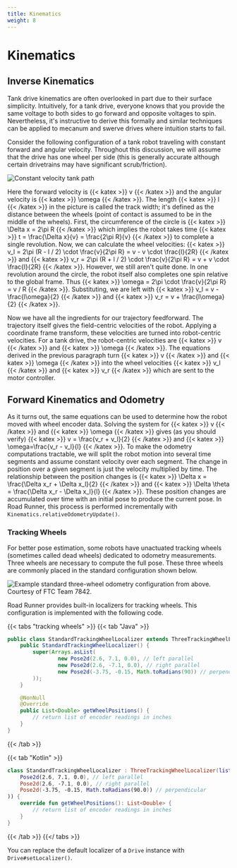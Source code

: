 ```yaml
---
title: Kinematics
weight: 8
---
```


# Kinematics

## Inverse Kinematics

Tank drive kinematics are often overlooked in part due to their surface simplicity. Intuitively, for a tank drive, everyone knows that you provide the same voltage to both sides to go forward and opposite voltages to spin. Nevertheless, it's instructive to derive this formally and similar techniques can be applied to mecanum and swerve drives where intuition starts to fail.

Consider the following configuration of a tank robot traveling with constant forward and angular velocity. Throughout this discussion, we will assume that the drive has one wheel per side \(this is generally accurate although certain drivetrains may have significant scrub/friction\).

![](/tankcircle.png "Constant velocity tank path")

Here the forward velocity is {{< katex >}} v {{< /katex >}} and the angular velocity is {{< katex >}} \omega {{< /katex >}}. The length {{< katex >}} l {{< /katex >}} in the picture is called the track width; it's defined as the distance between the wheels \(point of contact is assumed to be in the middle of the wheels\). First, the circumference of the circle is {{< katex >}} \Delta x = 2\pi R {{< /katex >}} which implies the robot takes time {{< katex >}} t = \frac{\Delta x}{v} = \frac{2\pi R}{v} {{< /katex >}} to complete a single revolution. Now, we can calculate the wheel velocities: {{< katex >}} v_l = 2\pi (R - l / 2) \cdot \frac{v}{2\pi R} = v - v \cdot \frac{l}{2R} {{< /katex >}} and {{< katex >}} v_r = 2\pi (R + l / 2) \cdot \frac{v}{2\pi R} = v + v \cdot \frac{l}{2R} {{< /katex >}}. However, we still aren't quite done. In one revolution around the circle, the robot itself also completes one spin relative to the global frame. Thus {{< katex >}} \omega = 2\pi \cdot \frac{v}{2\pi R} = v / R {{< /katex >}}. Substituting, we are left with {{< katex >}} v_l = v - \frac{l\omega}{2} {{< /katex >}} and {{< katex >}} v_r = v + \frac{l\omega}{2} {{< /katex >}}.

Now we have all the ingredients for our trajectory feedforward. The trajectory itself gives the field-centric velocities of the robot. Applying a coordinate frame transform, these velocities are turned into robot-centric velocities. For a tank drive, the robot-centric velocities are {{< katex >}} v {{< /katex >}} and {{< katex >}} \omega {{< /katex >}}. The equations derived in the previous paragraph turn {{< katex >}} v {{< /katex >}} and {{< katex >}} \omega {{< /katex >}} into the wheel velocities {{< katex >}} v_l {{< /katex >}} and {{< katex >}} v_r {{< /katex >}} which are sent to the motor controller.

## Forward Kinematics and Odometry

As it turns out, the same equations can be used to determine how the robot moved with wheel encoder data. Solving the system for {{< katex >}} v {{< /katex >}} and {{< katex >}} \omega {{< /katex >}} gives (as you should verify) {{< katex >}} v = \frac{v_r + v_l}{2} {{< /katex >}} and {{< katex >}} \omega=\frac{v_r - v_l}{l} {{< /katex >}}. To make the odometry computations tractable, we will split the robot motion into several time segments and assume constant velocity over each segment. The change in position over a given segment is just the velocity multiplied by time. The relationship between the position changes is {{< katex >}} \Delta x = \frac{\Delta x_r + \Delta x_l}{2} {{< /katex >}} and {{< katex >}} \Delta \theta = \frac{\Delta x_r - \Delta x_l}{l} {{< /katex >}}. These position changes are accumulated over time with an initial pose to produce the current pose. In Road Runner, this process is performed incrementally with `Kinematics.relativeOdometryUpdate()`.

### Tracking Wheels

For better pose estimation, some robots have unactuated tracking wheels (sometimes called dead wheels) dedicated to odometry measurements. Three wheels are necessary to compute the full pose. These three wheels are commonly placed in the standard configuration shown below. 

![](/7842-odo.png "Example standard three-wheel odometry configuration from above. Courtesy of FTC Team 7842.")

Road Runner provides built-in localizers for tracking wheels. This configuration is implemented with the following code.

{{< tabs "tracking wheels" >}}
{{< tab "Java" >}}
```java
public class StandardTrackingWheelLocalizer extends ThreeTrackingWheelLocalizer {
    public StandardTrackingWheelLocalizer() {
        super(Arrays.asList(
                new Pose2d(2.6, 7.1, 0.0), // left parallel
                new Pose2d(2.6, -7.1, 0.0), // right parallel
                new Pose2d(-3.75, -0.15, Math.toRadians(90)) // perpendicular
        ));
    }

    @NonNull
    @Override
    public List<Double> getWheelPositions() {
        // return list of encoder readings in inches
    }
}
```
{{< /tab >}}

{{< tab "Kotlin" >}}
```kotlin
class StandardTrackingWheelLocalizer : ThreeTrackingWheelLocalizer(listOf(
    Pose2d(2.6, 7.1, 0.0), // left parallel
    Pose2d(2.6, -7.1, 0.0), // right parallel
    Pose2d(-3.75, -0.15, Math.toRadians(90.0)) // perpendicular
)) {
    override fun getWheelPositions(): List<Double> {
        // return list of encoder readings in inches
    }
}
```
{{< /tab >}}
{{</ tabs >}}

You can replace the default localizer of a `Drive` instance with `Drive#setLocalizer()`.
